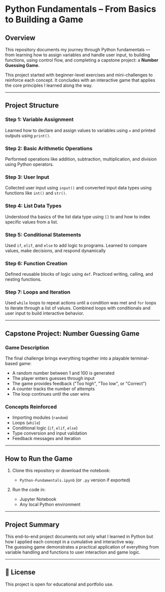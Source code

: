 #  Python Fundamentals – From Basics to Building a Game

##  Overview

This repository documents my journey through Python fundamentals — from learning how to assign variables and handle user input, to building functions, using control flow, and completing a capstone project: a **Number Guessing Game**.

This project started with beginner-level exercises and mini-challenges to reinforce each concept. It concludes with an interactive game that applies the core principles I learned along the way.

---

##  Project Structure

###  Step 1: Variable Assignment
Learned how to declare and assign values to variables using `=` and printed outputs using `print()`.

###  Step 2: Basic Arithmetic Operations
Performed operations like addition, subtraction, multiplication, and division using Python operators.

###  Step 3: User Input
Collected user input using `input()` and converted input data types using functions like `int()` and `str()`.

### Step 4: List Data Types
Understood tha basics of the list data type using `[]` to  and how to index specific values from a list.

### Step 5: Conditional Statements
Used `if`, `elif`, and `else` to add logic to programs. Learned to compare values, make decisions, and respond dynamically

###  Step 6: Function Creation
Defined reusable blocks of logic using `def`. Practiced writing, calling, and nesting functions.

###  Step 7: Loops and Iteration
Used `while` loops to repeat actions until a condition was met and `for` loops to iterate through a list of values. Combined loops with conditionals and user input to build interactive behavior.

---

##  Capstone Project: Number Guessing Game

###  Game Description

The final challenge brings everything together into a playable terminal-based game:

- A random number between 1 and 100 is generated
- The player enters guesses through input
- The game provides feedback ("Too high", "Too low", or "Correct")
- A counter tracks the number of attempts
- The loop continues until the user wins

###  Concepts Reinforced

- Importing modules (`random`)
- Loops (`while`)
- Conditional logic (`if`, `elif`, `else`)
- Type conversion and input validation
- Feedback messages and iteration

---

##  How to Run the Game

1. Clone this repository or download the notebook:
   - `Python-Fundamentals.ipynb` (or `.py` version if exported)

2. Run the code in:
   - Jupyter Notebook
   - Any local Python environment

---

##  Project Summary

This end-to-end project documents not only what I learned in Python but how I applied each concept in a cumulative and interactive way.  
The guessing game demonstrates a practical application of everything from variable handling and functions to user interaction and game logic.

---

## 🔗 License

This project is open for educational and portfolio use.

